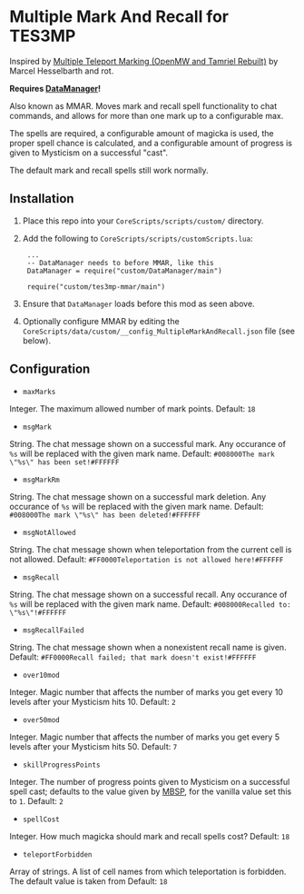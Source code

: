 # Multiple Mark And Recall for TES3MP

Inspired by [Multiple Teleport Marking (OpenMW and Tamriel Rebuilt)](https://www.nexusmods.com/morrowind/mods/44825) by Marcel Hesselbarth and rot.

**Requires [DataManager](https://github.com/tes3mp-scripts/DataManager)!**

Also known as MMAR.  Moves mark and recall spell functionality to chat commands, and allows for more than one mark up to a configurable max.

The spells are required, a configurable amount of magicka is used, the proper spell chance is calculated, and a configurable amount of progress is given to Mysticism on a successful "cast".

The default mark and recall spells still work normally.

## Installation

1. Place this repo into your `CoreScripts/scripts/custom/` directory.

1. Add the following to `CoreScripts/scripts/customScripts.lua`:

        ...
        -- DataManager needs to before MMAR, like this
        DataManager = require("custom/DataManager/main")

        require("custom/tes3mp-mmar/main")

1. Ensure that `DataManager` loads before this mod as seen above.

1. Optionally configure MMAR by editing the `CoreScripts/data/custom/__config_MultipleMarkAndRecall.json` file (see below).

## Configuration

* `maxMarks`

Integer.  The maximum allowed number of mark points.  Default: `18`

* `msgMark`

String.  The chat message shown on a successful mark.  Any occurance of `%s` will be replaced with the given mark name.  Default: `#008000The mark \"%s\" has been set!#FFFFFF`

* `msgMarkRm`

String.  The chat message shown on a successful mark deletion.  Any occurance of `%s` will be replaced with the given mark name.  Default: `#008000The mark \"%s\" has been deleted!#FFFFFF`

* `msgNotAllowed`

String.  The chat message shown when teleportation from the current cell is not allowed.  Default: `#FF0000Teleportation is not allowed here!#FFFFFF`

* `msgRecall`

String.  The chat message shown on a successful recall.  Any occurance of `%s` will be replaced with the given mark name.  Default: `#008000Recalled to: \"%s\"!#FFFFFF`

* `msgRecallFailed`

String.  The chat message shown when a nonexistent recall name is given.  Default: `#FF0000Recall failed; that mark doesn't exist!#FFFFFF`

* `over10mod`

Integer.  Magic number that affects the number of marks you get every 10 levels after your Mysticism hits 10.  Default: `2`

* `over50mod`

Integer.  Magic number that affects the number of marks you get every 5 levels after your Mysticism hits 50.  Default: `7`

* `skillProgressPoints`

Integer.  The number of progress points given to Mysticism on a successful spell cast; defaults to the value given by [MBSP](https://github.com/IllyaMoskvin/tes3mp-mbsp), for the vanilla value set this to `1`.  Default: `2`

* `spellCost`

Integer.  How much magicka should mark and recall spells cost?  Default: `18`

* `teleportForbidden`

Array of strings.  A list of cell names from which teleportation is forbidden.  The default value is taken from   Default: `18`
